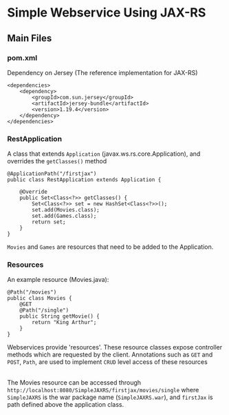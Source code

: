 # Simple Webservice Using JAX-RS

## Main Files

### pom.xml
Dependency on Jersey (The reference implementation for JAX-RS)
```
<dependencies>
    <dependency>
        <groupId>com.sun.jersey</groupId>
        <artifactId>jersey-bundle</artifactId>
        <version>1.19.4</version>
    </dependency>
</dependencies>
```

### RestApplication
A class that extends `Application` (javax.ws.rs.core.Application), and overrides the `getClasses()` method <br/>

```
@ApplicationPath("/firstjax")
public class RestApplication extends Application {

    @Override
    public Set<Class<?>> getClasses() {
        Set<Class<?>> set = new HashSet<Class<?>>();
        set.add(Movies.class);
        set.add(Games.class);
        return set;
    }
}
```
`Movies` and `Games` are resources that need to be added to the Application.

### Resources
An example resource (Movies.java):
```
@Path("/movies")
public class Movies {
    @GET
    @Path("/single")
    public String getMovie() {
        return "King Arthur";
    }
}

```
Webservices provide 'resources'. These resource classes expose controller methods which are requested by the client.
Annotations such as `GET` and `POST`, `Path`, are used to implement `CRUD` level access of these resources
<br/><br/>

The Movies resource can be accessed through `http://localhost:8080/SimpleJAXRS/firstjax/movies/single` where `SimpleJAXRS` is the 
war package name (`SimpleJAXRS.war`), and `firstJax` is path defined above the application class.

